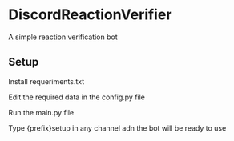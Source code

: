# DiscordReactionVerifier

A simple reaction verification bot



## Setup

Install requeriments.txt

Edit the required data in the config.py file

Run the main.py file

Type {prefix}setup in any channel adn the bot will be ready to use






